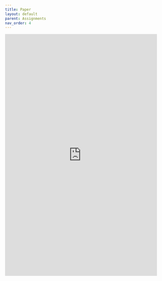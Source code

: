 ```yaml
---
title: Paper
layout: default
parent: Assignments
nav_order: 4
---
```

<iframe 
    src="https://docs.google.com/document/d/e/2PACX-1vTO10T6kHFrLqosn2tuM1g7v6JG8uUded-5Tx8ZEaUFUKJ80Bb5_f3Ov7ONL6IbrRzdORxQLfGKzwO0/pub?embedded=true" 
    width="100%" 
    height="800px" 
    frameborder="0" 
    allowfullscreen>
</iframe>
